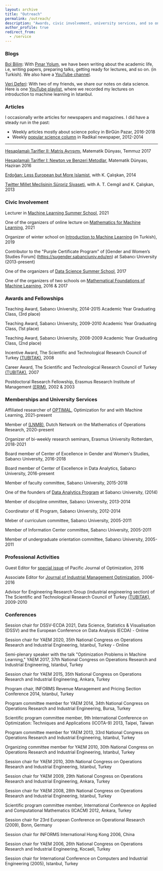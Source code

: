 ```yaml
---
layout: archive
title: "Outreach"
permalink: /outreach/
description: "Awards, civic involvement, university services, and so on."
author_profile: true
redirect_from: 
  - /service
---
```


### Blogs

[Bol Bilim](https://bolbilim.com/): With [Pınar Yolum](https://www.uu.nl/medewerkers/PYolumBirbil), we have been writing about the academic life, i.e, writing papers, preparing talks, getting ready for lectures, and so on. (in Turkish). We also have a [YouTube channel](https://www.youtube.com/channel/UCzKzqD6nxTyuHwPJwVRNe3g).

[Veri Deferi](http://www.veridefteri.com/): With two of my friends, we share our notes on data science. Here is one [YouTube playlist](https://www.youtube.com/playlist?list=PLZcbvMjrj9DVU6g2A5e6voeigUtSMsAJH), where we recorded my lectures on introduction to machine learning in Istanbul.

### Articles

I occasionally write articles for newspapers and magazines. I did have a steady run in the past:

- Weekly articles mostly about science policy in BirGün Pazar, 2016-2018
- Weekly [popular science column](http://www.radikal.com.tr/index/ilker-birbil/) in Radikal newspaper, 2012-2014

------

[Hesaplamalı Tarifler II: Matris Ayrışımı](https://github.com/sibirbil/VeriDefteri/blob/master/Diger/Matematik_Dunyasi/MD_SIB_Mayis17.pdf), Matematik Dünyası, Temmuz 2017

[Hesaplamalı Tarifler I: Newton ve Benzeri Metodlar](https://github.com/sibirbil/VeriDefteri/blob/master/Diger/Matematik_Dunyasi/MD_SIB_Haziran16.pdf), Matematik Dünyası, Haziran 2016

[Erdoğan: Less European but More Islamist](http://www.hurriyetdailynews.com/erdogan-less-european-but-more-islamist.aspx?pageID=238&nID=73987&NewsCatID=396), with K. Çalışkan, 2014

[Twitter Millet Meclisinin Sürpriz Siyaseti](http://www.radikal.com.tr/turkiye/twitter-millet-meclisinin-surpriz-siyaseti-1136382/), with A. T. Cemgil and
K. Çalışkan, 2013

### Civic Involvement

Lecturer in [Machine Learning Summer School](https://yazokulu.bilimakademisi.org/yapayogrenme/2021/), 2021

One of the organizers of online lecture on [Mathematics for Machine Learning](https://nesinkoyleri.org/events/2021-makine-ogrenmesinin-matematigi/), 2021

Organizer of winter school on [Introduction to Machine Learning](https://www.youtube.com/playlist?list=PLZcbvMjrj9DVU6g2A5e6voeigUtSMsAJH) (in Turkish), 2019

Contributor to the "Purple Certificate Program" of [Gender and Women’s Studies Forum] (https://sugender.sabanciuniv.edu/en) at Sabancı University (2013-present)

One of the organizers of [Data Science Summer School]((https://github.com/sibirbil/VBYO)), 2017 

One of the organizers of two schools on [Mathematical Foundations of Machine Learning](https://sibirbil.github.io/files/MK/), 2016 & 2017

### Awards and Fellowships

Teaching Award, Sabancı University, 2014-2015 Academic Year Graduating Class, (3rd place)

Teaching Award, Sabancı University, 2009-2010 Academic Year Graduating Class, (1st place)

Teaching Award, Sabancı University, 2008-2009 Academic Year Graduating Class, (2nd place)

Incentive Award, The Scientific and Technological Research Council of Turkey [(TUBITAK)](https://www.tubitak.gov.tr/), 2008

Career Award, The Scientific and Technological Research Council of Turkey [(TUBITAK)](https://www.tubitak.gov.tr/), 2007

Postdoctoral Research Fellowship, Erasmus Research Institute of Management [(ERIM)](https://www.erim.eur.nl/), 2002 & 2003

### Memberships and University Services

Affiliated researcher of [OPTIMAL](https://optimal.uva.nl/), Optimization for and with Machine Learning, 2021-present

Member of [(LNMB)](https://www.lnmb.nl/), Dutch Network on the Mathematics of Operations Research, 2020-present

Organizer of bi-weekly research seminars, Erasmus University Rotterdam, 2018-2021

Board member of Center of Excellence in Gender and Women's Studies, Sabancı University, 2016-2018

Board member of Center of Excellence in Data Analytics, Sabancı University, 2016-present

Member of faculty committee, Sabancı University, 2015-2018

One of the founders of [Data Analytics Program](https://da.sabanciuniv.edu/en) at Sabancı University, (2014)

Member of discipline ommittee, Sabancı University, 2013-2014

Coordinator of IE Program, Sabancı University, 2012-2014

Meber of curriculum committee, Sabancı University, 2005-2011

Member of Information Center committee, Sabancı University, 2005-2011

Member of undergraduate orientation committee, Sabancı University, 2005-2011

### Professional Activities

Guest Editor for [special issue](http://www.yokohamapublishers.jp/online2/pjov12-3.html) of Pacific Journal of Optimization, 2016

Associate Editor for [Journal of Industrial Management Optimization](https://www.aimsciences.org/journal/1547-5816), 2006-2016

Advisor for Engineering Research Group (industrial engineering section) of The Scientific and Technological Research Council of Turkey [(TUBITAK)](https://www.tubitak.gov.tr/), 2009-2010


### Conferences

Session chair for DSSV-ECDA 2021, Data Science, Statistics & Visualisation (DSSV) and the European Conference on Data Analysis (ECDA) - Online

Session chair for YAEM 2020, 35th National Congress on Operations Research and Industrial Engineering, Istanbul, Turkey - Online

Semi-plenary speaker with the talk "Optimization Problems in Machine Learning," YAEM 2017, 37th National Congress on Operations Research and Industrial Engineering, Istanbul, Turkey

Session chair for YAEM 2015, 35th National Congress on Operations Research and Industrial Engineering, Ankara, Turkey

Program chair, INFORMS Revenue Management and Pricing Section Conference 2014, Istanbul, Turkey

Program committee member for YAEM 2014, 34th National Congress on Operations Research and Industrial Engineering, Bursa, Turkey

Scientific program committee member, 9th International Conference on Optimization: Techniques and Applications (ICOTA-9) 2013, Taipei, Taiwan

Program committee member for YAEM 2013, 33rd National Congress on Operations Research and Industrial Engineering, Istanbul, Turkey

Organizing committee member for YAEM 2010, 30th National Congress on Operations Research and Industrial Engineering, Istanbul, Turkey

Session chair for YAEM 2010, 30th National Congress on Operations Research and Industrial Engineering, Istanbul, Turkey

Session chair for YAEM 2009, 29th National Congress on Operations Research and Industrial Engineering, Ankara, Turkey

Session chair for YAEM 2008, 28th National Congress on Operations Research and Industrial Engineering, Istanbul, Turkey

Scientific program committee member, International Conference on Applied and Computational Mathematics (ICACM) 2012, Ankara, Turkey

Session chair for 23rd European Conference on Operational Research (2009), Bonn, Germany

Session chair for INFORMS International Hong Kong 2006, China

Session chair for YAEM 2006, 26th National Congress on Operations Research and Industrial Engineering, Kocaeli, Turkey

Session chair for International Conference on Computers and Industrial Engineering (2005), Istanbul, Turkey


